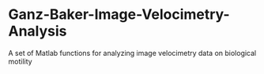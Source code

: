 # Ganz-Baker-Image-Velocimetry-Analysis
A set of Matlab functions for analyzing image velocimetry data on biological motility
